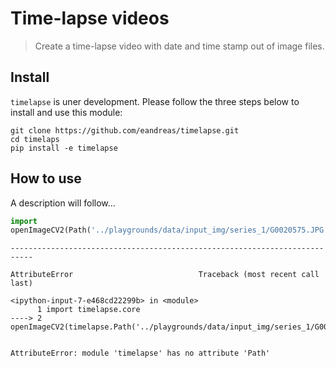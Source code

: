 # Time-lapse videos
> Create a time-lapse video with date and time stamp out of image files.


## Install

`timelapse` is uner development. Please follow the three steps below to install and use this module:

```
git clone https://github.com/eandreas/timelapse.git
cd timelaps
pip install -e timelapse
```

## How to use

A description will follow...

```python
import 
openImageCV2(Path('../playgrounds/data/input_img/series_1/G0020575.JPG'))
```


    ---------------------------------------------------------------------------

    AttributeError                            Traceback (most recent call last)

    <ipython-input-7-e468cd22299b> in <module>
          1 import timelapse.core
    ----> 2 openImageCV2(timelapse.Path('../playgrounds/data/input_img/series_1/G0020575.JPG'))
    

    AttributeError: module 'timelapse' has no attribute 'Path'

